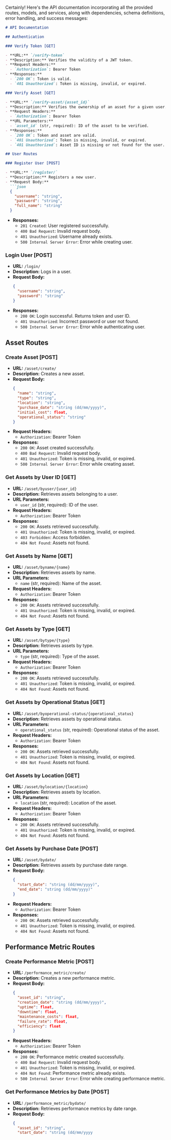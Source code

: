 Certainly! Here's the API documentation incorporating all the provided routes, models, and services, along with dependencies, schema definitions, error handling, and success messages:

```markdown
# API Documentation

## Authentication

### Verify Token [GET]

- **URL:** `/verify-token`
- **Description:** Verifies the validity of a JWT token.
- **Request Headers:**
  - `Authorization`: Bearer Token
- **Responses:**
  - `200 OK`: Token is valid.
  - `401 Unauthorized`: Token is missing, invalid, or expired.

### Verify Asset [GET]

- **URL:** `/verify-asset/{asset_id}`
- **Description:** Verifies the ownership of an asset for a given user.
- **Request Headers:**
  - `Authorization`: Bearer Token
- **URL Parameters:**
  - `asset_id` (str, required): ID of the asset to be verified.
- **Responses:**
  - `200 OK`: Token and asset are valid.
  - `401 Unauthorized`: Token is missing, invalid, or expired.
  - `401 Unauthorized`: Asset ID is missing or not found for the user.

## User Routes

### Register User [POST]

- **URL:** `/register/`
- **Description:** Registers a new user.
- **Request Body:**
  ```json
  {
    "username": "string",
    "password": "string",
    "full_name": "string"
  }
  ```
- **Responses:**
  - `201 Created`: User registered successfully.
  - `400 Bad Request`: Invalid request body.
  - `401 Unauthorized`: Username already exists.
  - `500 Internal Server Error`: Error while creating user.

### Login User [POST]

- **URL:** `/login/`
- **Description:** Logs in a user.
- **Request Body:**
  ```json
  {
    "username": "string",
    "password": "string"
  }
  ```
- **Responses:**
  - `200 OK`: Login successful. Returns token and user ID.
  - `401 Unauthorized`: Incorrect password or user not found.
  - `500 Internal Server Error`: Error while authenticating user.

## Asset Routes

### Create Asset [POST]

- **URL:** `/asset/create/`
- **Description:** Creates a new asset.
- **Request Body:**
  ```json
  {
    "name": "string",
    "type": "string",
    "location": "string",
    "purchase_date": "string (dd/mm/yyyy)",
    "initial_cost": float,
    "operational_status": "string"
  }
  ```
- **Request Headers:**
  - `Authorization`: Bearer Token
- **Responses:**
  - `200 OK`: Asset created successfully.
  - `400 Bad Request`: Invalid request body.
  - `401 Unauthorized`: Token is missing, invalid, or expired.
  - `500 Internal Server Error`: Error while creating asset.

### Get Assets by User ID [GET]

- **URL:** `/asset/byuser/{user_id}`
- **Description:** Retrieves assets belonging to a user.
- **URL Parameters:**
  - `user_id` (str, required): ID of the user.
- **Request Headers:**
  - `Authorization`: Bearer Token
- **Responses:**
  - `200 OK`: Assets retrieved successfully.
  - `401 Unauthorized`: Token is missing, invalid, or expired.
  - `403 Forbidden`: Access forbidden.
  - `404 Not Found`: Assets not found.

### Get Assets by Name [GET]

- **URL:** `/asset/byname/{name}`
- **Description:** Retrieves assets by name.
- **URL Parameters:**
  - `name` (str, required): Name of the asset.
- **Request Headers:**
  - `Authorization`: Bearer Token
- **Responses:**
  - `200 OK`: Assets retrieved successfully.
  - `401 Unauthorized`: Token is missing, invalid, or expired.
  - `404 Not Found`: Assets not found.

### Get Assets by Type [GET]

- **URL:** `/asset/bytype/{type}`
- **Description:** Retrieves assets by type.
- **URL Parameters:**
  - `type` (str, required): Type of the asset.
- **Request Headers:**
  - `Authorization`: Bearer Token
- **Responses:**
  - `200 OK`: Assets retrieved successfully.
  - `401 Unauthorized`: Token is missing, invalid, or expired.
  - `404 Not Found`: Assets not found.

### Get Assets by Operational Status [GET]

- **URL:** `/asset/byoperational-status/{operational_status}`
- **Description:** Retrieves assets by operational status.
- **URL Parameters:**
  - `operational_status` (str, required): Operational status of the asset.
- **Request Headers:**
  - `Authorization`: Bearer Token
- **Responses:**
  - `200 OK`: Assets retrieved successfully.
  - `401 Unauthorized`: Token is missing, invalid, or expired.
  - `404 Not Found`: Assets not found.

### Get Assets by Location [GET]

- **URL:** `/asset/bylocation/{location}`
- **Description:** Retrieves assets by location.
- **URL Parameters:**
  - `location` (str, required): Location of the asset.
- **Request Headers:**
  - `Authorization`: Bearer Token
- **Responses:**
  - `200 OK`: Assets retrieved successfully.
  - `401 Unauthorized`: Token is missing, invalid, or expired.
  - `404 Not Found`: Assets not found.

### Get Assets by Purchase Date [POST]

- **URL:** `/asset/bydate/`
- **Description:** Retrieves assets by purchase date range.
- **Request Body:**
  ```json
  {
    "start_date": "string (dd/mm/yyyy)",
    "end_date": "string (dd/mm/yyyy)"
  }
  ```
- **Request Headers:**
  - `Authorization`: Bearer Token
- **Responses:**
  - `200 OK`: Assets retrieved successfully.
  - `401 Unauthorized`: Token is missing, invalid, or expired.
  - `404 Not Found`: Assets not found.

## Performance Metric Routes

### Create Performance Metric [POST]

- **URL:** `/performance_metric/create/`
- **Description:** Creates a new performance metric.
- **Request Body:**
  ```json
  {
    "asset_id": "string",
    "creation_date": "string (dd/mm/yyyy)",
    "uptime": float,
    "downtime": float,
    "maintenance_costs": float,
    "failure_rate": float,
    "efficiency": float
  }
  ```
- **Request Headers:**
  - `Authorization`: Bearer Token
- **Responses:**
  - `200 OK`: Performance metric created successfully.
  - `400 Bad Request`: Invalid request body.
  - `401 Unauthorized`: Token is missing, invalid, or expired.
  - `404 Not Found`: Performance metric already exists.
  - `500 Internal Server Error`: Error while creating performance metric.

### Get Performance Metrics by Date [POST]

- **URL:** `/performance_metric/bydate/`
- **Description:** Retrieves performance metrics by date range.
- **Request Body:**
  ```json
  {
    "asset_id": "string",
    "start_date": "string (dd/mm/yyyy